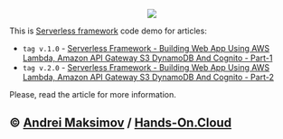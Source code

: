 <p align="center">
  <a href="https://hands-on.cloud/serverless-framework-building-web-app-using-aws-lambda-amazon-api-gateway-s3-dynamodb-and-cognito-part-1/" target="_blank"><img src="https://raw.githubusercontent.com/hands-on-cloud/hands-on.cloud/master/src/pages/Serverless%20framework%20-%20Building%20Web%20App%20using%20AWS%20Lambda%2C%20Amazon%20API%20Gateway%2C%20S3%2C%20DynamoDB%20and%20Cognito%20-%20Part%201/Serverless-framework-Building-Web-App-using-AWS-Lambda-Amazon-API-Gateway-S3-DynamoDB-and-Cognito.png"></a>
</p>

This is [Serverless framework](https://serverless.com/) code demo for articles: 
* `tag v.1.0` - [Serverless Framework - Building Web App Using AWS Lambda, Amazon API Gateway S3 DynamoDB And Cognito - Part-1](https://hands-on.cloud/serverless-framework-building-web-app-using-aws-lambda-amazon-api-gateway-s3-dynamodb-and-cognito-part-1/)
* `tag v.2.0` - [Serverless Framework - Building Web App Using AWS Lambda, Amazon API Gateway S3 DynamoDB And Cognito - Part-2](https://hands-on.cloud/serverless-framework-building-web-app-using-aws-lambda-amazon-api-gateway-s3-dynamodb-and-cognito-part-2/)

Please, read the article for more information.

&copy; [Andrei Maksimov](https://www.linkedin.com/in/avmaksimov/) / [Hands-On.Cloud](https://hands-on.cloud)
--


